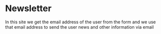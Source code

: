 # Newsletter
 In this site we get the email address of the user from the form and we use that email address to send the user news and other information  via email
